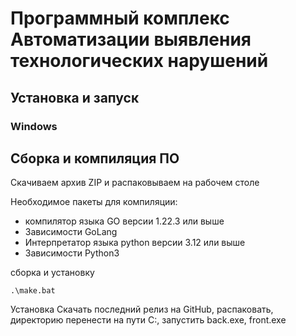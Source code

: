 # Программный комплекс Автоматизации выявления технологических нарушений 

## Установка и запуск

### Windows 


## Сборка и компиляция ПО

Скачиваем архив ZIP и распаковываем на рабочем столе


Необходимое пакеты для компиляции:
* компилятор языка GO версии 1.22.3 или выше
* Зависимости GoLang
* Интерпретатор языка  python версии 3.12 или выше
* Зависимости Python3

cборка и установку
```
.\make.bat
```

Установка
Скачать последний релиз на GitHub, распаковать, директорию перенести на пути C:\, запустить back.exe, front.exe